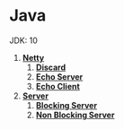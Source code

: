 # Java

JDK: 10



1. __[Netty](./netty)__
   1. __[Discard](./netty/discard)__
   2. __[Echo Server](./netty/echo-server)__
   3. __[Echo Client](./netty/echo-client)__
2. __[Server](./server)__
   1. __[Blocking Server](./server/blocking-server)__
   2. __[Non Blocking Server](./server/non-blocking-server)__


